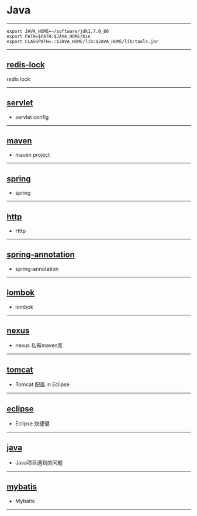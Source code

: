 #	Java

--------------------------------------

```
export JAVA_HOME=~/software/jdk1.7.0_80
export PATH=$PATH:$JAVA_HOME/bin
export CLASSPATH=.:$JAVA_HOME/lib:$JAVA_HOME/lib/tools.jar
```

--------------------------------------

##  [redis-lock](redis-lock.html)

redis lock

--------------------------------------

##	[servlet](servlet.html)

*	servlet config

--------------------------------------

##	[maven](maven.html)

*	maven project

--------------------------------------

##	[spring](spring.html)

*	spring

--------------------------------------

##	[http](http.html)

*	Http

--------------------------------------

##	[spring-annotation](spring-annotation.html)

*	spring-annotation

--------------------------------------

## [lombok](lombok.html)

* lombok

--------------------------------------

## [nexus](nexus.html)

* nexus 私有maven库

--------------------------------------

## [tomcat](tomcat.html)

* Tomcat 配置 in Eclipse

--------------------------------------

## [eclipse](eclipse.html)

* Eclipse 快捷键

--------------------------------------

## [java](java.html)

* Java项目遇到的问题

--------------------------------------

## [mybatis](mybatis.html)

* Mybatis

--------------------------------------

